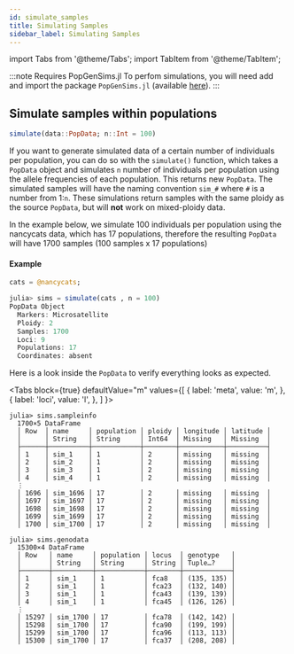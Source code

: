 ```yaml
---
id: simulate_samples
title: Simulating Samples
sidebar_label: Simulating Samples
---
```

import Tabs from '@theme/Tabs';
import TabItem from '@theme/TabItem';

:::note Requires PopGenSims.jl
To perfom simulations, you will need add and import the package `PopGenSims.jl` (available [here](https://github.com/pdimens/PopGenSims.jl)).
:::

## Simulate samples within populations
```julia
simulate(data::PopData; n::Int = 100)
```
If you want to generate simulated data of a certain number of individuals per population, you can do so with the `simulate()` function, which takes a `PopData` object and simulates `n` number of individuals per population using the allele frequencies of each population. This returns 
new `PopData`. The simulated samples will have the naming convention `sim_#` where `#` is a number from 1:`n`. These simulations return samples with the same ploidy as the source `PopData`, but will **not** work on mixed-ploidy data. 

In the example below, we simulate 100 individuals per
population using the nancycats data, which has 17 populations, therefore the resulting `PopData` will have 1700 samples (100 samples x 17 populations)

#### Example
```julia
cats = @nancycats;

julia> sims = simulate(cats , n = 100)
PopData Object
  Markers: Microsatellite
  Ploidy: 2
  Samples: 1700
  Loci: 9
  Populations: 17
  Coordinates: absent
```

Here is a look inside the `PopData` to verify everything looks as expected.

<Tabs
  block={true}
  defaultValue="m"
  values={[
    { label: 'meta', value: 'm', },
    { label: 'loci', value: 'l', },
  ]
}>
<TabItem value="m">

```
julia> sims.sampleinfo
  1700×5 DataFrame
  │ Row  │ name     │ population │ ploidy │ longitude │ latitude │
  │      │ String   │ String     │ Int64  │ Missing   │ Missing  │
  ├──────┼──────────┼────────────┼────────┼───────────┼──────────┤
  │ 1    │ sim_1    │ 1          │ 2      │ missing   │ missing  │
  │ 2    │ sim_2    │ 1          │ 2      │ missing   │ missing  │
  │ 3    │ sim_3    │ 1          │ 2      │ missing   │ missing  │
  │ 4    │ sim_4    │ 1          │ 2      │ missing   │ missing  │
  ⋮
  │ 1696 │ sim_1696 │ 17         │ 2      │ missing   │ missing  │
  │ 1697 │ sim_1697 │ 17         │ 2      │ missing   │ missing  │
  │ 1698 │ sim_1698 │ 17         │ 2      │ missing   │ missing  │
  │ 1699 │ sim_1699 │ 17         │ 2      │ missing   │ missing  │
  │ 1700 │ sim_1700 │ 17         │ 2      │ missing   │ missing  │  
```

</TabItem>
<TabItem value="l">

```
julia> sims.genodata
  15300×4 DataFrame
  │ Row   │ name     │ population │ locus  │ genotype   │
  │       │ String   │ String     │ String │ Tuple…?    │
  ├───────┼──────────┼────────────┼────────┼────────────┤
  │ 1     │ sim_1    │ 1          │ fca8   │ (135, 135) │
  │ 2     │ sim_1    │ 1          │ fca23  │ (132, 140) │
  │ 3     │ sim_1    │ 1          │ fca43  │ (139, 139) │
  │ 4     │ sim_1    │ 1          │ fca45  │ (126, 126) │
  ⋮
  │ 15297 │ sim_1700 │ 17         │ fca78  │ (142, 142) │
  │ 15298 │ sim_1700 │ 17         │ fca90  │ (199, 199) │
  │ 15299 │ sim_1700 │ 17         │ fca96  │ (113, 113) │
  │ 15300 │ sim_1700 │ 17         │ fca37  │ (208, 208) │
```

</TabItem>
</Tabs>